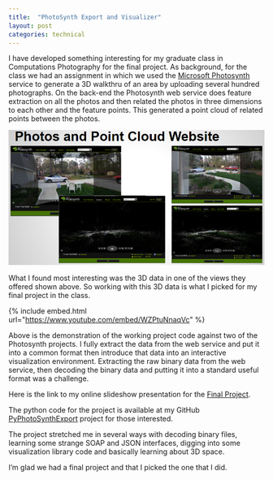 ```yaml
---
title:  "PhotoSynth Export and Visualizer"
layout: post
categories: technical
---
```


I have developed something interesting for my graduate class in Computations Photography for the final project. 
As background, for the class we had an assignment in which we used the [Microsoft Photosynth](https://photosynth.net/preview/users/mcgarrah) service to generate a 3D walkthru of an area by uploading several hundred photographs.
On the back-end the Photosynth web service does feature extraction on all the photos and then related the photos in three dimensions to each other and the feature points. This generated a point cloud of related points between the photos.

![PhotoSynth](/assets/images/PhotoSynthPointCloud.png)

What I found most interesting was the 3D data in one of the views they offered shown above. So working with this 3D data is what I picked for my final project in the class.

{% include embed.html url="https://www.youtube.com/embed/WZPtuNnaqVc" %}

Above is the demonstration of the working project code against two of the Photosynth projects. I fully extract the data from the web service and put it into a common format then introduce that data into an interactive visualization environment. Extracting the raw binary data from the web service, then decoding the binary data and putting it into a standard useful format was a challenge.

Here is the link to my online slideshow presentation for the [Final Project](https://goo.gl/q8c2ot).

The python code for the project is available at my GitHub [PyPhotoSynthExport](https://github.com/mcgarrah/PyPhotoSynthExport) project for those interested.

The project stretched me in several ways with decoding binary files, learning some strange SOAP and JSON interfaces, digging into some visualization library code and basically learning about 3D space.

I’m glad we had a final project and that I picked the one that I did.
